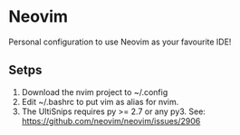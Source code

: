 # Neovim
Personal configuration to use Neovim as your favourite IDE!

## Setps
1. Download the nvim project to ~/.config
2. Edit ~/.bashrc to put vim as alias for nvim.
3. The UltiSnips requires py >= 2.7 or any py3. See: https://github.com/neovim/neovim/issues/2906
